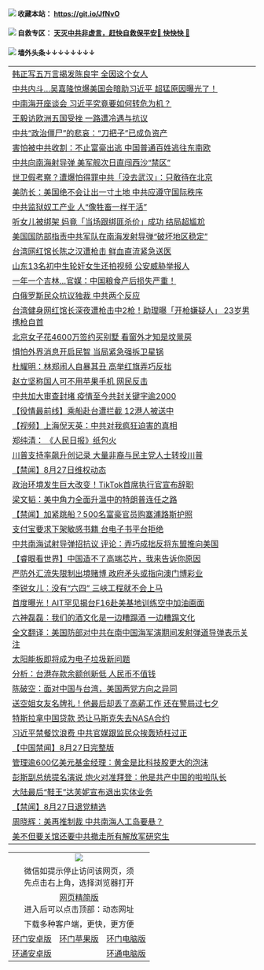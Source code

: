  #### <img src="https://img.icons8.com/color/48/000000/check-all.png"/> 收藏本站： https://git.io/JfNvO 

 #### <img src="https://img.icons8.com/color/48/000000/check-all.png"/> 自救专区： [天灭中共非虚言，赶快自救保平安🍎 快快快 📩](https://github.com/pwgy/td/blob/master/README.md)

 #### <img src="https://img.icons8.com/color/48/000000/check-all.png"/> 墙外头条↓↓↓↓↓↓↓↓ 
<table>  
<tr><td colspan="2" align="left"><a href="https://dwkts8awlbkd7.cloudfront.net/?name=c1217273&key=jdhvxawhshihitwk&from=gy1">韩正写五万言揭发陈良宇 全因这个女人</a></td></tr>
<tr><td colspan="2" align="left"><a href="https://dwkts8awlbkd7.cloudfront.net/?name=c1217269&key=jdhvxawhshihitwk&from=gy1">中共内斗…吴嘉隆惊爆美国会暗助习近平 超猛原因曝光了！</a></td></tr>
<tr><td colspan="2" align="left"><a href="https://dwkts8awlbkd7.cloudfront.net/?name=c1217270&key=jdhvxawhshihitwk&from=gy1">中南海开座谈会 习近平究竟要如何转危为机？</a></td></tr>
<tr><td colspan="2" align="left"><a href="https://dwkts8awlbkd7.cloudfront.net/?name=c1217253&key=jdhvxawhshihitwk&from=gy1">王毅访欧洲五国受挫 一路遭冷遇与抗议</a></td></tr>
<tr><td colspan="2" align="left"><a href="https://dwkts8awlbkd7.cloudfront.net/?name=c1217255&key=jdhvxawhshihitwk&from=gy1">中共“政治僵尸”的悲哀：“刀把子”已成负资产</a></td></tr>
<tr><td colspan="2" align="left"><a href="https://dwkts8awlbkd7.cloudfront.net/?name=c1217277&key=jdhvxawhshihitwk&from=gy1">害怕被中共收割：不止富豪出逃 中国普通百姓逃往东南欧</a></td></tr>
<tr><td colspan="2" align="left"><a href="https://dwkts8awlbkd7.cloudfront.net/?name=c1217265&key=jdhvxawhshihitwk&from=gy1">中共向南海射导弹 美军舰次日直闯西沙“禁区”</a></td></tr>
<tr><td colspan="2" align="left"><a href="https://dwkts8awlbkd7.cloudfront.net/?name=c1217272&key=jdhvxawhshihitwk&from=gy1">世卫假考察？遭爆怕得罪中共「没去武汉」：只敢待在北京</a></td></tr>
<tr><td colspan="2" align="left"><a href="https://dwkts8awlbkd7.cloudfront.net/?name=c1217200&key=jdhvxawhshihitwk&from=gy1">美防长：美国绝不会让出一寸土地 中共应遵守国际秩序</a></td></tr>
<tr><td colspan="2" align="left"><a href="https://dwkts8awlbkd7.cloudfront.net/?name=c1217275&key=jdhvxawhshihitwk&from=gy1">中共监狱奴工产业 人“像牲畜一样干活”</a></td></tr>
<tr><td colspan="2" align="left"><a href="https://dwkts8awlbkd7.cloudfront.net/?name=c1217267&key=jdhvxawhshihitwk&from=gy1">听女儿被绑架 妈竟「当场跟绑匪杀价」成功 结局超尴尬</a></td></tr>
<tr><td colspan="2" align="left"><a href="https://dwkts8awlbkd7.cloudfront.net/?name=c1217271&key=jdhvxawhshihitwk&from=gy1">美国国防部指责中共军队在南海发射导弹“破坏地区稳定”</a></td></tr>
<tr><td colspan="2" align="left"><a href="https://dwkts8awlbkd7.cloudfront.net/?name=c1217288&key=jdhvxawhshihitwk&from=gy1">台湾网红馆长陈之汉遭枪击 鲜血直流紧急送医</a></td></tr>
<tr><td colspan="2" align="left"><a href="https://dwkts8awlbkd7.cloudfront.net/?name=c1217203&key=jdhvxawhshihitwk&from=gy1">山东13名初中生轮奸女生还拍视频 公安威胁举报人</a></td></tr>
<tr><td colspan="2" align="left"><a href="https://dwkts8awlbkd7.cloudfront.net/?name=c1217263&key=jdhvxawhshihitwk&from=gy1">一年一个吉林…官媒：中国粮食产后损失严重！</a></td></tr>
<tr><td colspan="2" align="left"><a href="https://dwkts8awlbkd7.cloudfront.net/?name=c1217195&key=jdhvxawhshihitwk&from=gy1">白俄罗斯民众抗议独裁 中共两个反应</a></td></tr>
<tr><td colspan="2" align="left"><a href="https://dwkts8awlbkd7.cloudfront.net/?name=c1217262&key=jdhvxawhshihitwk&from=gy1">台湾健身网红馆长深夜遭枪击中2枪！助理曝「开枪嫌疑人」 23岁男携枪自首</a></td></tr>
<tr><td colspan="2" align="left"><a href="https://dwkts8awlbkd7.cloudfront.net/?name=c1217249&key=jdhvxawhshihitwk&from=gy1">北京女子花4600万签约买别墅 看窗外才知是坟景房</a></td></tr>
<tr><td colspan="2" align="left"><a href="https://dwkts8awlbkd7.cloudfront.net/?name=c1217298&key=jdhvxawhshihitwk&from=gy1">惧怕外界消息开启民智 当局紧急强拆卫星锅</a></td></tr>
<tr><td colspan="2" align="left"><a href="https://dwkts8awlbkd7.cloudfront.net/?name=c1217304&key=jdhvxawhshihitwk&from=gy1">杜耀明：林郑闹人自暴其丑 高举红旗弄巧反拙</a></td></tr>
<tr><td colspan="2" align="left"><a href="https://dwkts8awlbkd7.cloudfront.net/?name=c1217216&key=jdhvxawhshihitwk&from=gy1">赵立坚称国人可不用苹果手机  网民反击</a></td></tr>
<tr><td colspan="2" align="left"><a href="https://dwkts8awlbkd7.cloudfront.net/?name=c1217256&key=jdhvxawhshihitwk&from=gy1">中共加大审查封堵 疫情至今共封关键字逾2000</a></td></tr>
<tr><td colspan="2" align="left"><a href="https://dwkts8awlbkd7.cloudfront.net/?name=c1217287&key=jdhvxawhshihitwk&from=gy1">【役情最前线】乘船赴台遭拦截 12港人被送中</a></td></tr>
<tr><td colspan="2" align="left"><a href="https://dwkts8awlbkd7.cloudfront.net/?name=c1216388&key=jdhvxawhshihitwk&from=gy1">【视频】上海倪天英：中共对我疯狂迫害的真相</a></td></tr>
<tr><td colspan="2" align="left"><a href="https://dwkts8awlbkd7.cloudfront.net/?name=c1217276&key=jdhvxawhshihitwk&from=gy1">郑纯清： 《人民日报》纸包火</a></td></tr>
<tr><td colspan="2" align="left"><a href="https://dwkts8awlbkd7.cloudfront.net/?name=c1217243&key=jdhvxawhshihitwk&from=gy1">川普支持率飙升创记录 大量非裔与民主党人士转投川普</a></td></tr>
<tr><td colspan="2" align="left"><a href="https://dwkts8awlbkd7.cloudfront.net/?name=c1217289&key=jdhvxawhshihitwk&from=gy1">【禁闻】8月27日维权动态</a></td></tr>
<tr><td colspan="2" align="left"><a href="https://dwkts8awlbkd7.cloudfront.net/?name=c1217199&key=jdhvxawhshihitwk&from=gy1">政治环境发生巨大改变！TikTok首席执行官宣布辞职</a></td></tr>
<tr><td colspan="2" align="left"><a href="https://dwkts8awlbkd7.cloudfront.net/?name=c1217303&key=jdhvxawhshihitwk&from=gy1">梁文韬：美中角力全面升温中的特朗普连任之路</a></td></tr>
<tr><td colspan="2" align="left"><a href="https://dwkts8awlbkd7.cloudfront.net/?name=c1217291&key=jdhvxawhshihitwk&from=gy1">【禁闻】加紧跳船？500名富豪官员购塞浦路斯护照</a></td></tr>
<tr><td colspan="2" align="left"><a href="https://dwkts8awlbkd7.cloudfront.net/?name=c1217252&key=jdhvxawhshihitwk&from=gy1">支付宝要求下架敏感书籍 台电子书平台拒绝</a></td></tr>
<tr><td colspan="2" align="left"><a href="https://dwkts8awlbkd7.cloudfront.net/?name=c1217207&key=jdhvxawhshihitwk&from=gy1">中共南海试射导弹招抗议 评论：弄巧成拙反将东盟推向美国</a></td></tr>
<tr><td colspan="2" align="left"><a href="https://dwkts8awlbkd7.cloudfront.net/?name=c1217234&key=jdhvxawhshihitwk&from=gy1">【睿眼看世界】中国造不了高端芯片，我来告诉你原因</a></td></tr>
<tr><td colspan="2" align="left"><a href="https://dwkts8awlbkd7.cloudfront.net/?name=c1217201&key=jdhvxawhshihitwk&from=gy1">严防外汇流失限制出境赌博 政府矛头或指向澳门博彩业</a></td></tr>
<tr><td colspan="2" align="left"><a href="https://dwkts8awlbkd7.cloudfront.net/?name=c1217217&key=jdhvxawhshihitwk&from=gy1">李锐女儿：没有“六四” 三峡工程就不会上马</a></td></tr>
<tr><td colspan="2" align="left"><a href="https://dwkts8awlbkd7.cloudfront.net/?name=c1217268&key=jdhvxawhshihitwk&from=gy1">首度曝光！AIT罕见揭台F16赴美基地训练空中加油画面</a></td></tr>
<tr><td colspan="2" align="left"><a href="https://dwkts8awlbkd7.cloudfront.net/?name=c1217305&key=jdhvxawhshihitwk&from=gy1">六神磊磊：我们的酒文化是一边糟蹋酒 一边糟蹋文化</a></td></tr>
<tr><td colspan="2" align="left"><a href="https://dwkts8awlbkd7.cloudfront.net/?name=c1217301&key=jdhvxawhshihitwk&from=gy1">全文翻译：美国防部对中共在南中国海军演期间发射弹道导弹表示关注</a></td></tr>
<tr><td colspan="2" align="left"><a href="https://dwkts8awlbkd7.cloudfront.net/?name=c1217247&key=jdhvxawhshihitwk&from=gy1">太阳能板即将成为电子垃圾新问题</a></td></tr>
<tr><td colspan="2" align="left"><a href="https://dwkts8awlbkd7.cloudfront.net/?name=c1217226&key=jdhvxawhshihitwk&from=gy1">分析：台港存款余额创新低 人民币不值钱</a></td></tr>
<tr><td colspan="2" align="left"><a href="https://dwkts8awlbkd7.cloudfront.net/?name=c1217205&key=jdhvxawhshihitwk&from=gy1">陈破空：面对中国与台湾，美国两党方向之异同</a></td></tr>
<tr><td colspan="2" align="left"><a href="https://dwkts8awlbkd7.cloudfront.net/?name=c1217266&key=jdhvxawhshihitwk&from=gy1">送空姐女友名牌礼！他最后却丢了高薪工作 还在警局过七夕</a></td></tr>
<tr><td colspan="2" align="left"><a href="https://dwkts8awlbkd7.cloudfront.net/?name=c1217211&key=jdhvxawhshihitwk&from=gy1">特斯拉拿中国贷款 恐让马斯克失去NASA合约</a></td></tr>
<tr><td colspan="2" align="left"><a href="https://dwkts8awlbkd7.cloudfront.net/?name=c1217250&key=jdhvxawhshihitwk&from=gy1">习近平禁餐饮浪费 中共官媒跟监民众挨轰矫枉过正</a></td></tr>
<tr><td colspan="2" align="left"><a href="https://dwkts8awlbkd7.cloudfront.net/?name=c1217297&key=jdhvxawhshihitwk&from=gy1">【中国禁闻】8月27日完整版</a></td></tr>
<tr><td colspan="2" align="left"><a href="https://dwkts8awlbkd7.cloudfront.net/?name=c1217251&key=jdhvxawhshihitwk&from=gy1">管理逾600亿美元基金经理：黄金是比科技股更大的泡沫</a></td></tr>
<tr><td colspan="2" align="left"><a href="https://dwkts8awlbkd7.cloudfront.net/?name=c1217225&key=jdhvxawhshihitwk&from=gy1">彭斯副总统提名演说 炮火对准拜登：他是共产中国的啦啦队长</a></td></tr>
<tr><td colspan="2" align="left"><a href="https://dwkts8awlbkd7.cloudfront.net/?name=c1217264&key=jdhvxawhshihitwk&from=gy1">大陆最后“鞋王”达芙妮宣布退出实体业务</a></td></tr>
<tr><td colspan="2" align="left"><a href="https://dwkts8awlbkd7.cloudfront.net/?name=c1217290&key=jdhvxawhshihitwk&from=gy1">【禁闻】8月27日退党精选</a></td></tr>
<tr><td colspan="2" align="left"><a href="https://dwkts8awlbkd7.cloudfront.net/?name=c1217232&key=jdhvxawhshihitwk&from=gy1">周晓辉：美再推制裁 中共南海人工岛要悬？</a></td></tr>
<tr><td colspan="2" align="left"><a href="https://dwkts8awlbkd7.cloudfront.net/?name=c1217238&key=jdhvxawhshihitwk&from=gy1">美不但要关馆还要中共撤走所有解放军研究生</a></td></tr>

  </table>
  
  <table>
  <tr>
    <td colspan="3" align="center"><img src="https://cdn.jsdelivr.net/gh/opipe/up/oGate65.jpg"/></td>
  </tr>
  <tr>
    <td colspan="3" align="center">微信如提示停止访问该网页，须<br/>先点击右上角，选择浏览器打开</td>
  <tr>
  <tr>
    <td colspan="3" align="center"><a href="https://gitcdn.xyz/cdn/otiny/up/master/show005.htm">网页精简版</a><br/>进入后可以点击顶部：动态网址</td>
  </tr>
  <tr>
    <td colspan="3" align="center">下载多种客户端，更快，更方便</td>
  <tr>
  <tr>
    <td align="center"><a href="https://cdn.jsdelivr.net/gh/opipe/up/oGatea.apk">环门安卓版</a></td>
    <td align="center"><a href="https://x.co/odisk">环门苹果版</a></td>
    <td align="center"><a href="https://cdn.jsdelivr.net/gh/opipe/up/oGate.zip">环门电脑版</a></td>
  </tr>
  <tr>
    <td align="center"><a href="https://cdn.jsdelivr.net/gh/opipe/up/oPipe.apk">环通安卓版</a></td>
    <td align="center"></td>
    <td align="center"><a href="https://raw.githubusercontent.com/opipe/up/master/oPipe.zip">环通电脑版</a></td>
  </tr>
  
</table>
